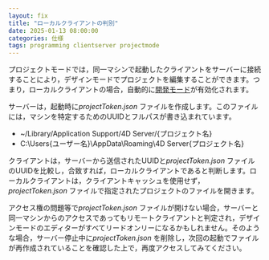 ```yaml
---
layout: fix
title: "ローカルクライアントの判別"
date: 2025-01-13 08:00:00
categories: 仕様
tags: programming clientserver projectmode
---
```


プロジェクトモードでは，同一マシンで起動したクライアントをサーバーに接続することにより，デザインモードでプロジェクトを編集することができます。つまり，ローカルクライアントの場合，自動的に[開発モード](https://developer.4d.com/docs/ja/20/Desktop/clientServer)が有効化されます。

サーバーは，起動時に*projectToken.json* ファイルを作成します。このファイルには，マシンを特定するためのUUIDとフルパスが書き込まれています。

* ~/Library/Application Support/4D Server/{プロジェクト名}
* C:\Users\{ユーザー名}\AppData\Roaming\4D Server\{プロジェクト名}

クライアントは，サーバーから送信されたUUIDと*projectToken.json* ファイルのUUIDを比較し，合致すれば，ローカルクライアントであると判断します。ローカルクライアントは，クライアントキャッシュを使用せず，*projectToken.json* ファイルで指定されたプロジェクトのファイルを開きます。

アクセス権の問題等で*projectToken.json* ファイルが開けない場合，サーバーと同一マシンからのアクセスであってもリモートクライアントと判定され，デザインモードのエディターがすべてリードオンリーになるかもしれません。そのような場合，サーバー停止中に*projectToken.json* を削除し，次回の起動でファイルが再作成されていることを確認した上で，再度アクセスしてみてください。